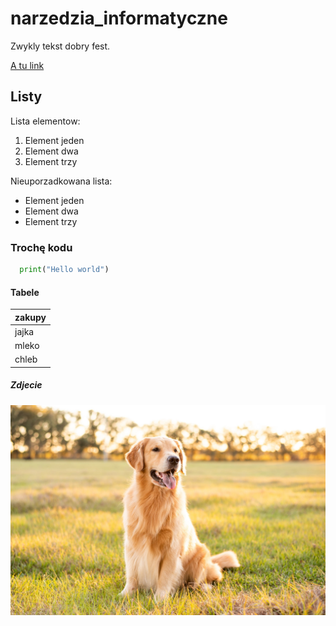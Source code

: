 # narzedzia_informatyczne

Zwykly tekst dobry fest.

[A tu link](https://www.youtube.com/watch?v=4JTf1E9eYv8&ab_channel=Polsat)

## Listy

Lista elementow: 
1. Element jeden
2. Element dwa
3. Element trzy

Nieuporzadkowana lista:
- Element jeden
- Element dwa
- Element trzy

### Trochę kodu
```python
  print("Hello world")
```

#### Tabele

|zakupy|
|------|
|jajka |
|mleko |
|chleb |

##### Zdjecie

![Pies](animal/dog.jpg)
 



